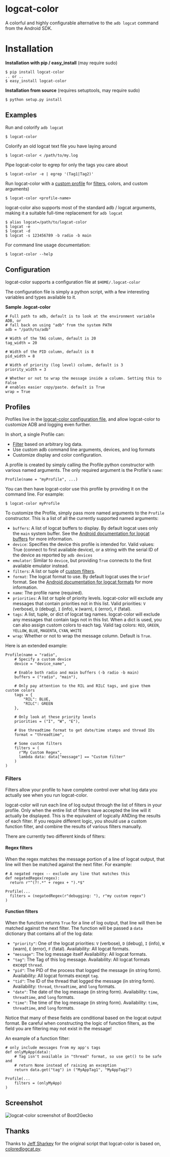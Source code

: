# logcat-color
A colorful and highly configurable alternative to the `adb logcat` command from
the Android SDK.

# Installation

**Installation with pip / easy_install** (may require sudo)
    
    $ pip install logcat-color
    .. or ..
    $ easy_install logcat-color

**Installation from source** (requires setuptools, may require sudo)
    
    $ python setup.py install

## Examples

Run and colorify `adb logcat`
    
    $ logcat-color

Colorify an old logcat text file you have laying around
    
    $ logcat-color < /path/to/my.log

Pipe logcat-color to egrep for only the tags you care about
    
    $ logcat-color -e | egrep '(Tag1|Tag2)'

Run logcat-color with a [custom profile](#profiles) for [filters](#profile_filters), colors, and custom arguments)
    
    $ logcat-color <profile-name>

logcat-color also supports most of the standard adb / logcat arguments, making it a suitable full-time replacement for `adb logcat`
    
    $ alias logcat=/path/to/logcat-color
    $ logcat -e
    $ logcat -d
    $ logcat -s 123456789 -b radio -b main

For command line usage documentation:
    
    $ logcat-color --help

## <a id="configuration"></a>Configuration

logcat-color supports a configuration file at `$HOME/.logcat-color`

The configuration file is simply a python script, with a few interesting variables
and types available to it.

**Sample .logcat-color**
    
    # Full path to adb, default is to look at the environment variable ADB, or
    # fall back on using "adb" from the system PATH
    adb = "/path/to/adb"

    # Width of the TAG column, default is 20
    tag_width = 20

    # Width of the PID column, default is 8
    pid_width = 8

    # Width of priority (log level) column, default is 3
    priority_width = 3

    # Whether or not to wrap the message inside a column. Setting this to False
    # enables easier copy/paste. default is True
    wrap = True

## <a id="profiles"></a> Profiles

Profiles live in the [logcat-color configuration file](#configuration), and
allow logcat-color to customize ADB and logging even further.

In short, a single Profile can:

* [Filter](#profile_filters) based on arbitrary log data.
* Use custom adb command line arguments, devices, and log formats
* Customize display and color configuration.

A profile is created by simply calling the Profile python constructor with
various named arguments. The only required argument is the Profile's `name`:

    Profile(name = "myProfile", ...)

You can then have logcat-color use this profile by providing it on the command
line. For example:
    
    $ logcat-color myProfile

To customize the Profile, simply pass more named arguments to the `Profile`
constructor. This is a list of all the currently supported named arguments:

* `buffers`: A list of logcat buffers to display. By default logcat uses only the
  `main` system buffer. See the [Android documentation for logcat buffers](http://developer.android.com/tools/debugging/debugging-log.html#alternativeBuffers)
  for more information.
* `device`: Specifies the device this profile is intended for.
  Valid values: True (connect to first available device), or a string with
  the serial ID of the device as reported by `adb devices`
* `emulator`: Similar to `device`, but providing `True` connects to the first
  available emulator instead.
* `filters`: A list or tuple of [custom filters](#profile_filters).
* `format`: The logcat format to use. By default logcat uses the `brief` format.
  See the [Android documentation for logcat formats](http://developer.android.com/tools/debugging/debugging-log.html#outputFormat)
  for more information.
* `name`: The profile name (required).
* `priorities`: A list or tuple of priority levels. logcat-color will exclude
  any messages that contain priorities not in this list.
  Valid priorities: `V` (verbose), `D` (debug), `I` (info), `W` (warn),
  `E` (error), `F` (fatal).
* `tags`: A list, tuple, or dict of logcat tag names. logcat-color will exclude
  any messages that contain tags not in this list. When a dict is used, you can
  also assign custom colors to each tag.
  Valid tag colors: `RED`, `GREEN`, `YELLOW`, `BLUE`, `MAGENTA`, `CYAN`, `WHITE`
* `wrap`: Whether or not to wrap the message column. Default is `True`.

Here is an extended example:
    
    Profile(name = "radio",
        # Specify a custom device
        device = "device_name",

        # Enable both radio and main buffers (-b radio -b main)
        buffers = ("radio", "main"),

        # Only pay attention to the RIL and RILC tags, and give them custom colors
        tags = {
            "RIL": BLUE,
            "RILC": GREEN
        },

        # Only look at these priority levels
        priorities = ("I", "W", "E"),

        # Use threadtime format to get date/time stamps and thread IDs
        format = "threadtime",

        # Some custom filters
        filters = (
          r"My Custom Regex",
          lambda data: data["message"] == "Custom filter"
        )
    )

### <a id="profile_filters"></a> Filters

Filters allow your profile to have complete control over what log data you
actually see when you run logcat-color.

logcat-color will run each line of log output through the list of filters in
your profile. Only when the entire list of filters have accepted the line will
it actually be displayed. This is the equivalent of logically ANDing the results
of each filter. If you require different logic, you should use a custom function
filter, and combine the results of various filters manually.

There are currently two different kinds of filters:

#### Regex filters

When the regex matches the message portion of a line of logcat output, that line
will then be matched against the next filter. For example:
    
    # A negated regex -- exclude any line that matches this
    def negatedRegex(regex):
      return r"^(?!.*" + regex + ").*$"

    Profile(...
      filters = (negatedRegex(r"debugging: "), r"my custom regex")
    )

#### Function filters

When the function returns `True` for a line of log output, that line will then
be matched against the next filter. The function will be passed a `data`
dictionary that contains all of the log data:

* `"priority"`: One of the logcat priorities: `V` (verbose), `D` (debug),
  `I` (info), `W` (warn), `E` (error), `F` (fatal).
  Availability: All logcat formats.
* `"message"`: The log message itself
  Availability: All logcat formats.
* `"tag"`: The Tag of this log message.
  Availability: All logcat formats except `thread`.
* `"pid"`: The PID of the process that logged the message (in string form).
  Availability: All logcat formats except `tag`.
* `"tid"`: The ID of the thread that logged the message (in string form).
  Availability: `thread`, `threadtime`, and `long` formats.
* `"date"`: The date of the log message (in string form).
  Availability: `time`, `threadtime`, and `long` formats.
* `"time"`: The time of the log message (in string form).
  Availability: `time`, `threadtime`, and `long` formats.

Notice that many of these fields are conditional based on the logcat output
format. Be careful when constructing the logic of function filters, as the field
you are filtering may not exist in the message!

An example of a function filter:
    
    # only include messages from my app's tags
    def onlyMyApp(data):
        # Tag isn't available in "thread" format, so use get() to be safe and
        # return None instead of raising an exception
        return data.get("tag") in ("MyAppTag1", "MyAppTag2")

    Profile(...
        filters = (onlyMyApp)
    )

## Screenshot
![logcat-color screenshot of Boot2Gecko](https://img.skitch.com/20120629-jkeek3mbk2ibk9w75xqku88wpt.jpg)

## Thanks

Thanks to [Jeff Sharkey](http://jsharkey.org) for the original script that logcat-color is based on, [coloredlogcat.py](http://jsharkey.org/blog/2009/04/22/modifying-the-android-logcat-stream-for-full-color-debugging/).
